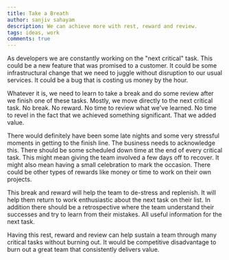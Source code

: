 ```yaml
---
title: Take a Breath
author: sanjiv sahayam
description: We can achieve more with rest, reward and review.
tags: ideas, work
comments: true
---
```


As developers we are constantly working on the "next critical" task. This could be a new feature that was promised to a customer. It could be some infrastructural change that we need to juggle without disruption to our usual services. It could be a bug that is costing us money by the hour.

Whatever it is, we need to learn to take a break and do some review after we finish one of these tasks. Mostly, we move directly to the next critical task. No break. No reward. No time to review what we've learned. No time to revel in the fact that we achieved something significant. That we added value.

There would definitely have been some late nights and some very stressful moments in getting to the finish line. The business needs to acknowledge this. There should be some scheduled down time at the end of every critical task. This might mean giving the team involved a few days off to recover. It might also mean having a small celebration to mark the occasion. There could be other types of rewards like money or time to work on their own projects. 

This break and reward will help the team to de-stress and replenish. It will help them return to work enthusiastic about the next task on their list. In addition there should be a retrospective where the team understand their successes and try to learn from their mistakes. All useful information for the next task.

Having this rest, reward and review can help sustain a team through many critical tasks without burning out. It would be competitive disadvantage to burn out a great team that consistently delivers value.